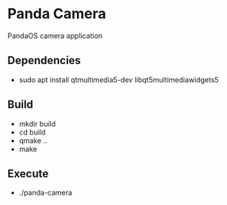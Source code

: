 # Panda Camera

PandaOS camera application

## Dependencies

* sudo apt install qtmultimedia5-dev libqt5multimediawidgets5 

## Build

* mkdir build
* cd build
* qmake ..
* make

## Execute

* ./panda-camera
